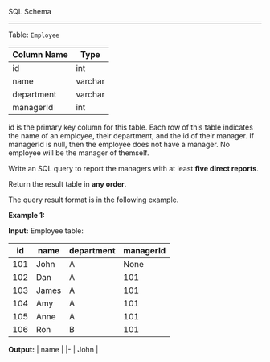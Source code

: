 ﻿
SQL Schema

----------

Table:  `Employee`


| Column Name | Type    |
|-|-|
| id          | int     |
| name        | varchar |
| department  | varchar |
| managerId   | int     |

id is the primary key column for this table.
Each row of this table indicates the name of an employee, their department, and the id of their manager.
If managerId is null, then the employee does not have a manager.
No employee will be the manager of themself.

Write an SQL query to report the managers with at least  **five direct reports**.

Return the result table in  **any order**.

The query result format is in the following example.

**Example 1:**

**Input:** 
Employee table:

| id  | name  | department | managerId |
|-|-|-|-
| 101 | John  | A          | None      |
| 102 | Dan   | A          | 101       |
| 103 | James | A          | 101       |
| 104 | Amy   | A          | 101       |
| 105 | Anne  | A          | 101       |
| 106 | Ron   | B          | 101       |

**Output:** 
| name |
|-
| John |

